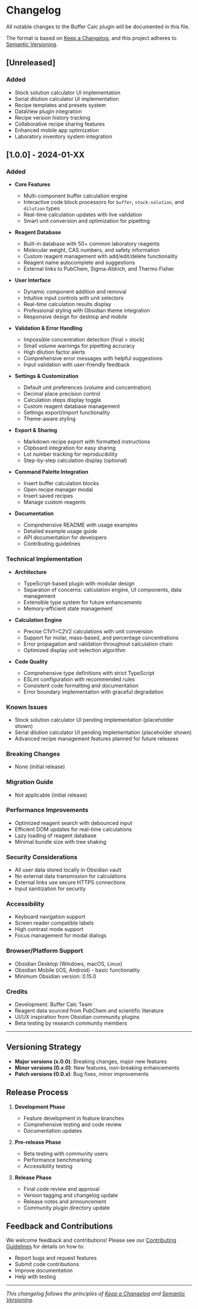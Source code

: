 # Changelog

All notable changes to the Buffer Calc plugin will be documented in this file.

The format is based on [Keep a Changelog](https://keepachangelog.com/en/1.0.0/),
and this project adheres to [Semantic Versioning](https://semver.org/spec/v2.0.0.html).

## [Unreleased]

### Added
- Stock solution calculator UI implementation
- Serial dilution calculator UI implementation
- Recipe templates and presets system
- DataView plugin integration
- Recipe version history tracking
- Collaborative recipe sharing features
- Enhanced mobile app optimization
- Laboratory inventory system integration

## [1.0.0] - 2024-01-XX

### Added
- **Core Features**
  - Multi-component buffer calculation engine
  - Interactive code block processors for `buffer`, `stock-solution`, and `dilution` types
  - Real-time calculation updates with live validation
  - Smart unit conversion and optimization for pipetting
  
- **Reagent Database**
  - Built-in database with 50+ common laboratory reagents
  - Molecular weight, CAS numbers, and safety information
  - Custom reagent management with add/edit/delete functionality
  - Reagent name autocomplete and suggestions
  - External links to PubChem, Sigma-Aldrich, and Thermo Fisher

- **User Interface**
  - Dynamic component addition and removal
  - Intuitive input controls with unit selectors
  - Real-time calculation results display
  - Professional styling with Obsidian theme integration
  - Responsive design for desktop and mobile

- **Validation & Error Handling**
  - Impossible concentration detection (final > stock)
  - Small volume warnings for pipetting accuracy
  - High dilution factor alerts
  - Comprehensive error messages with helpful suggestions
  - Input validation with user-friendly feedback

- **Settings & Customization**
  - Default unit preferences (volume and concentration)
  - Decimal place precision control
  - Calculation steps display toggle
  - Custom reagent database management
  - Settings export/import functionality
  - Theme-aware styling

- **Export & Sharing**
  - Markdown recipe export with formatted instructions
  - Clipboard integration for easy sharing
  - Lot number tracking for reproducibility
  - Step-by-step calculation display (optional)

- **Command Palette Integration**
  - Insert buffer calculation blocks
  - Open recipe manager modal
  - Insert saved recipes
  - Manage custom reagents

- **Documentation**
  - Comprehensive README with usage examples
  - Detailed example usage guide
  - API documentation for developers
  - Contributing guidelines

### Technical Implementation
- **Architecture**
  - TypeScript-based plugin with modular design
  - Separation of concerns: calculation engine, UI components, data management
  - Extensible type system for future enhancements
  - Memory-efficient state management

- **Calculation Engine**
  - Precise C1V1=C2V2 calculations with unit conversion
  - Support for molar, mass-based, and percentage concentrations
  - Error propagation and validation throughout calculation chain
  - Optimized display unit selection algorithm

- **Code Quality**
  - Comprehensive type definitions with strict TypeScript
  - ESLint configuration with recommended rules
  - Consistent code formatting and documentation
  - Error boundary implementation with graceful degradation

### Known Issues
- Stock solution calculator UI pending implementation (placeholder shown)
- Serial dilution calculator UI pending implementation (placeholder shown)
- Advanced recipe management features planned for future releases

### Breaking Changes
- None (initial release)

### Migration Guide
- Not applicable (initial release)

### Performance Improvements
- Optimized reagent search with debounced input
- Efficient DOM updates for real-time calculations
- Lazy loading of reagent database
- Minimal bundle size with tree shaking

### Security Considerations
- All user data stored locally in Obsidian vault
- No external data transmission for calculations
- External links use secure HTTPS connections
- Input sanitization for security

### Accessibility
- Keyboard navigation support
- Screen reader compatible labels
- High contrast mode support
- Focus management for modal dialogs

### Browser/Platform Support
- Obsidian Desktop (Windows, macOS, Linux)
- Obsidian Mobile (iOS, Android) - basic functionality
- Minimum Obsidian version: 0.15.0

### Credits
- Development: Buffer Calc Team
- Reagent data sourced from PubChem and scientific literature
- UI/UX inspiration from Obsidian community plugins
- Beta testing by research community members

---

## Versioning Strategy

- **Major versions (x.0.0)**: Breaking changes, major new features
- **Minor versions (0.x.0)**: New features, non-breaking enhancements
- **Patch versions (0.0.x)**: Bug fixes, minor improvements

## Release Process

1. **Development Phase**
   - Feature development in feature branches
   - Comprehensive testing and code review
   - Documentation updates

2. **Pre-release Phase**
   - Beta testing with community users
   - Performance benchmarking
   - Accessibility testing

3. **Release Phase**
   - Final code review and approval
   - Version tagging and changelog update
   - Release notes and announcement
   - Community plugin directory update

## Feedback and Contributions

We welcome feedback and contributions! Please see our [Contributing Guidelines](CONTRIBUTING.md) for details on how to:
- Report bugs and request features
- Submit code contributions
- Improve documentation
- Help with testing

---

*This changelog follows the principles of [Keep a Changelog](https://keepachangelog.com/) and [Semantic Versioning](https://semver.org/).*